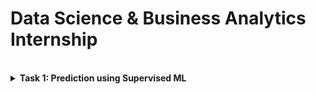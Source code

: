 # Data Science & Business Analytics Internship

<br/>

<details> 
  <summary><b>Task 1:  Prediction using Supervised ML</b></summary>
  <p>
    <ul>
      <li> To Predict the percentage of a student based on the no. of study hours using Linear Regression.</li>
      <li> Language : Python3 </li>
      <li> The dataset is located at <a href="http://bit.ly/w-data">http://bit.ly/w-data</a></li>
      <li> Code : <a href="https://github.com/Candida18/Data-Science-Business-Analytics/blob/fbddb26d4c64990a0efbd0c7aa1fe61722a424c0/Data%20Science%20&%20Business%20Analytics%20Task%201.ipynb"> Click Here </a></li>
    </ul>
  </p>
</details>
